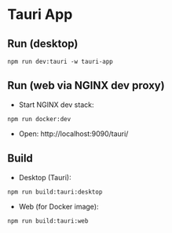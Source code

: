 # Tauri App

## Run (desktop)

```
npm run dev:tauri -w tauri-app
```

## Run (web via NGINX dev proxy)

- Start NGINX dev stack:

```
npm run docker:dev
```

- Open: http://localhost:9090/tauri/

## Build

- Desktop (Tauri):

```
npm run build:tauri:desktop
```

- Web (for Docker image):

```
npm run build:tauri:web
```
